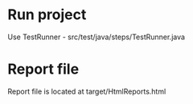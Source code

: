 # Run project

Use TestRunner - src/test/java/steps/TestRunner.java

# Report file

Report file is located at target/HtmlReports.html